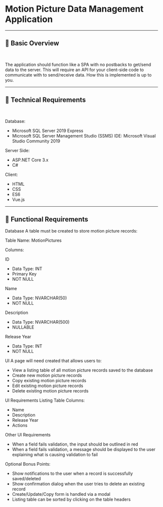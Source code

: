 # Motion Picture Data Management Application


***
## 📘 Basic Overview


<br>

The application should function like a SPA with no postbacks to get/send data to the server. This will require an API for your client-side code to communicate with to send/receive data. How this is implemented is up to you.

***
## 🚀 Technical Requirements

<br>

Database:

- Microsoft SQL Server 2019 Express
- Microsoft SQL Server Management Studio (SSMS)
IDE: Microsoft Visual Studio Community 2019

Server Side:

- ASP.NET Core 3.x
- C#

Client:

- HTML
- CSS
- ES6
- Vue.js

***
## 🚀 Functional Requirements

Database
A table must be created to store motion picture records:

Table Name: MotionPictures

Columns:

ID
- Data Type: INT
- Primary Key
- NOT NULL

Name
- Data Type: NVARCHAR(50)
- NOT NULL

Description
- Data Type: NVARCHAR(500)
- NULLABLE

Release Year
- Data Type: INT
- NOT NULL

UI
A page will need created that allows users to:

- View a listing table of all motion picture records saved to the database
- Create new motion picture records
- Copy existing motion picture records
- Edit existing motion picture records
- Delete existing motion picture records

UI Requirements
Listing Table Columns:

- Name
- Description
- Release Year
- Actions

Other UI Requirements
- When a field fails validation, the input should be outlined in red
- When a field fails validation, a message should be displayed to the user explaining what is causing validation to fail

Optional Bonus Points:

- Show notifications to the user when a record is successfully saved/deleted
- Show confirmation dialog when the user tries to delete an existing record
- Create/Update/Copy form is handled via a modal
- Listing table can be sorted by clicking on the table headers

<br>




